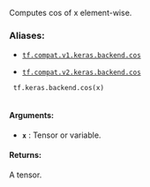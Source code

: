 Computes cos of x element-wise.



### Aliases:

- [ `tf.compat.v1.keras.backend.cos` ](/api_docs/python/tf/keras/backend/cos)

- [ `tf.compat.v2.keras.backend.cos` ](/api_docs/python/tf/keras/backend/cos)



```
 tf.keras.backend.cos(x)
 
```



#### Arguments:

- **`x`** : Tensor or variable.



#### Returns:
A tensor.

